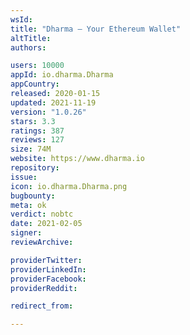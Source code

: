```yaml
---
wsId: 
title: "Dharma — Your Ethereum Wallet"
altTitle: 
authors:

users: 10000
appId: io.dharma.Dharma
appCountry: 
released: 2020-01-15
updated: 2021-11-19
version: "1.0.26"
stars: 3.3
ratings: 387
reviews: 127
size: 74M
website: https://www.dharma.io
repository: 
issue: 
icon: io.dharma.Dharma.png
bugbounty: 
meta: ok
verdict: nobtc
date: 2021-02-05
signer: 
reviewArchive:

providerTwitter: 
providerLinkedIn: 
providerFacebook: 
providerReddit: 

redirect_from:

---
```



